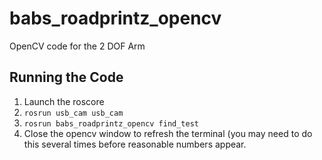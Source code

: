 # babs_roadprintz_opencv

OpenCV code for the 2 DOF Arm 

## Running the Code
1. Launch the roscore
2. `rosrun usb_cam usb_cam`
3. `rosrun babs_roadprintz_opencv find_test`
4. Close the opencv window to refresh the terminal (you may need to do this several times before reasonable numbers appear. 
